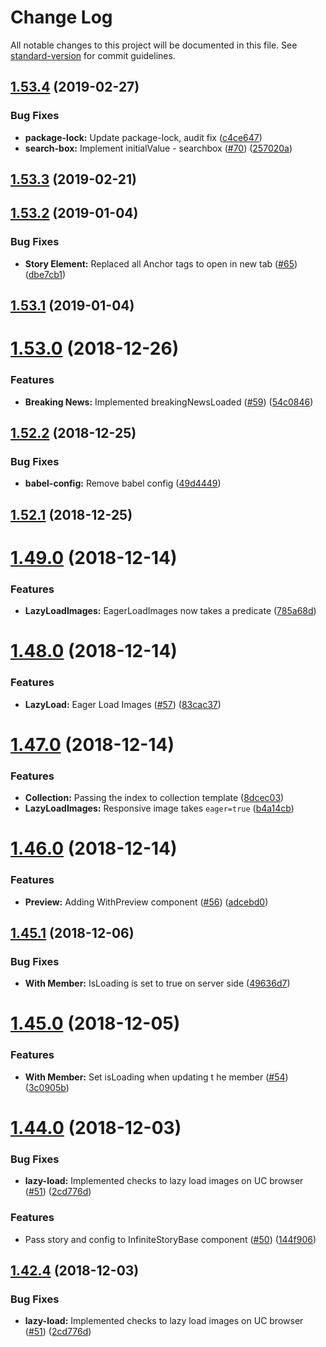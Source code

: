 # Change Log

All notable changes to this project will be documented in this file. See [standard-version](https://github.com/conventional-changelog/standard-version) for commit guidelines.

<a name="1.53.4"></a>
## [1.53.4](https://github.com/quintype/quintype-node-components/compare/v1.53.3...v1.53.4) (2019-02-27)


### Bug Fixes

* **package-lock:** Update package-lock, audit fix ([c4ce647](https://github.com/quintype/quintype-node-components/commit/c4ce647))
* **search-box:** Implement initialValue - searchbox ([#70](https://github.com/quintype/quintype-node-components/issues/70)) ([257020a](https://github.com/quintype/quintype-node-components/commit/257020a))



<a name="1.53.3"></a>
## [1.53.3](https://github.com/quintype/quintype-node-components/compare/v1.53.2...v1.53.3) (2019-02-21)



<a name="1.53.2"></a>
## [1.53.2](https://github.com/quintype/quintype-node-components/compare/v1.53.1...v1.53.2) (2019-01-04)


### Bug Fixes

* **Story Element:** Replaced all Anchor tags to open in new tab ([#65](https://github.com/quintype/quintype-node-components/issues/65)) ([dbe7cb1](https://github.com/quintype/quintype-node-components/commit/dbe7cb1))



<a name="1.53.1"></a>
## [1.53.1](https://github.com/quintype/quintype-node-components/compare/v1.53.0...v1.53.1) (2019-01-04)



<a name="1.53.0"></a>
# [1.53.0](https://github.com/quintype/quintype-node-components/compare/v1.52.2...v1.53.0) (2018-12-26)


### Features

* **Breaking News:** Implemented breakingNewsLoaded ([#59](https://github.com/quintype/quintype-node-components/issues/59)) ([54c0846](https://github.com/quintype/quintype-node-components/commit/54c0846))



<a name="1.52.2"></a>
## [1.52.2](https://github.com/quintype/quintype-node-components/compare/v1.52.1...v1.52.2) (2018-12-25)


### Bug Fixes

* **babel-config:** Remove babel config ([49d4449](https://github.com/quintype/quintype-node-components/commit/49d4449))



<a name="1.52.1"></a>
## [1.52.1](https://github.com/quintype/quintype-node-components/compare/v1.51.1...v1.52.1) (2018-12-25)



<a name="1.49.0"></a>
# [1.49.0](https://github.com/quintype/quintype-node-components/compare/v1.48.0...v1.49.0) (2018-12-14)


### Features

* **LazyLoadImages:** EagerLoadImages now takes a predicate ([785a68d](https://github.com/quintype/quintype-node-components/commit/785a68d))



<a name="1.48.0"></a>
# [1.48.0](https://github.com/quintype/quintype-node-components/compare/v1.47.0...v1.48.0) (2018-12-14)


### Features

* **LazyLoad:** Eager Load Images ([#57](https://github.com/quintype/quintype-node-components/issues/57)) ([83cac37](https://github.com/quintype/quintype-node-components/commit/83cac37))



<a name="1.47.0"></a>
# [1.47.0](https://github.com/quintype/quintype-node-components/compare/v1.46.0...v1.47.0) (2018-12-14)


### Features

* **Collection:** Passing the index to collection template ([8dcec03](https://github.com/quintype/quintype-node-components/commit/8dcec03))
* **LazyLoadImages:** Responsive image takes `eager=true` ([b4a14cb](https://github.com/quintype/quintype-node-components/commit/b4a14cb))



<a name="1.46.0"></a>
# [1.46.0](https://github.com/quintype/quintype-node-components/compare/v1.45.1...v1.46.0) (2018-12-14)


### Features

* **Preview:** Adding WithPreview component ([#56](https://github.com/quintype/quintype-node-components/issues/56)) ([adcebd0](https://github.com/quintype/quintype-node-components/commit/adcebd0))



<a name="1.45.1"></a>
## [1.45.1](https://github.com/quintype/quintype-node-components/compare/v1.45.0...v1.45.1) (2018-12-06)


### Bug Fixes

* **With Member:** IsLoading is set to true on server side ([49636d7](https://github.com/quintype/quintype-node-components/commit/49636d7))



<a name="1.45.0"></a>
# [1.45.0](https://github.com/quintype/quintype-node-components/compare/v1.44.0...v1.45.0) (2018-12-05)


### Features

* **With Member:** Set isLoading when updating t he member ([#54](https://github.com/quintype/quintype-node-components/issues/54)) ([3c0905b](https://github.com/quintype/quintype-node-components/commit/3c0905b))



<a name="1.44.0"></a>
# [1.44.0](https://github.com/quintype/quintype-node-components/compare/v1.37.1...v1.44.0) (2018-12-03)


### Bug Fixes

* **lazy-load:** Implemented checks to lazy load images on UC browser ([#51](https://github.com/quintype/quintype-node-components/issues/51)) ([2cd776d](https://github.com/quintype/quintype-node-components/commit/2cd776d))


### Features

* Pass story and config to InfiniteStoryBase component ([#50](https://github.com/quintype/quintype-node-components/issues/50)) ([144f906](https://github.com/quintype/quintype-node-components/commit/144f906))



<a name="1.42.4"></a>
## [1.42.4](https://github.com/quintype/quintype-node-components/compare/v1.42.2...v1.42.4) (2018-12-03)


### Bug Fixes

* **lazy-load:** Implemented checks to lazy load images on UC browser ([#51](https://github.com/quintype/quintype-node-components/issues/51)) ([2cd776d](https://github.com/quintype/quintype-node-components/commit/2cd776d))
